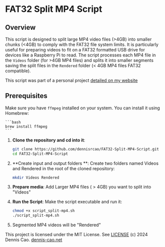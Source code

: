 # FAT32 Split MP4 Script

## Overview
This script is designed to split large MP4 video files (>4GB) into smaller chunks (<4GB) to comply with the FAT32 file system limits.
It is particularly useful for preparing videos to fit on a FAT32 formatted USB drive for devices like a Raspberry Pi to read.
The script processes each MP4 file in the `Videos` folder (for >4GB MP4 files) and splits it into smaller segments saving the split files in the `Rendered` folder (< 4GB MP4 files FAT32 compatible).

This script was part of a personal project [detailed on my website](https://www.denniscao.net/projects/digital-touch-grass?pageId=6d6267346431626667606630616c62666c306c36676d6667656362363167366c)

## Prerequisites

Make sure you have `ffmpeg` installed on your system. You can install it using Homebrew:

    ```bash
    brew install ffmpeg
    ```

1. **Clone the repository and cd into it**:
    ```bash
    git clone https://github.com/dennisrcao/FAT32-Split-MP4-Script.git
    cd FAT32-Split-MP4-Script
    ```

2. **Create input and output folders **:
Create two folders named Videos and Rendered in the root of the cloned repository:

    ```bash
    mkdir Videos Rendered
    ```
3. **Prepare media**:
Add Larger MP4 files ( > 4GB) you want to split into "Videos"

4. **Run the Script**:
Make the script executable and run it:
    ```bash
    chmod +x script_split-mp4.sh
    ./script_split-mp4.sh
    ```

5. Segmented MP4 videos will be "Rendered"


This project is licensed under the MIT License. See [LICENSE](LICENSE)
(c) 2024 Dennis Cao. [dennis-cao.net](https://dennis-cao.net)


